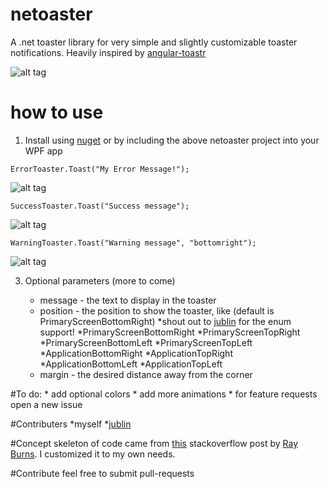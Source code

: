 # netoaster
A .net toaster library for very simple and slightly customizable toaster notifications.
Heavily inspired by [angular-toastr](https://github.com/Foxandxss/angular-toastr "angular-toastr")

![alt tag](http://i.imgur.com/yBZ11Pl.gif)

# how to use

1. Install using [nuget](https://www.nuget.org/packages/netoaster/1.0.4 "nuget") or by including the 
above netoaster project into your WPF app


```
ErrorToaster.Toast("My Error Message!");
``` 

![alt tag](https://raw.github.com/zachatrocity/netoaster/master/toasterdemoapp/error.png)

```
SuccessToaster.Toast("Success message");
```

![alt tag](https://raw.github.com/zachatrocity/netoaster/master/toasterdemoapp/success.png)

```
WarningToaster.Toast("Warning message", "bottomright");
```

![alt tag](https://raw.github.com/zachatrocity/netoaster/master/toasterdemoapp/warning.png)

3. Optional parameters (more to come)

	* message - the text to display in the toaster
	* position - the position to show the toaster, like (default is PrimaryScreenBottomRight) 
		*shout out to [jublin](https://github.com/jublin) for the enum support! 
		*PrimaryScreenBottomRight
        *PrimaryScreenTopRight
        *PrimaryScreenBottomLeft
        *PrimaryScreenTopLeft
        *ApplicationBottomRight
        *ApplicationTopRight
        *ApplicationBottomLeft
        *ApplicationTopLeft
    * margin - the desired distance away from the corner

#To do:
	* add optional colors
	* add more animations
	* for feature requests open a new issue


#Contributers
*myself
*[jublin](https://github.com/jublin)
	
#Concept 
skeleton of code came from [this](http://stackoverflow.com/questions/3034741/create-popup-toaster-notifications-in-windows-with-net/3035755#3035755, "this") stackoverflow post
by [Ray Burns](http://stackoverflow.com/users/199245/ray-burns, "Ray Burns"). I customized it to my own needs.
			
			
#Contribute
feel free to submit pull-requests
